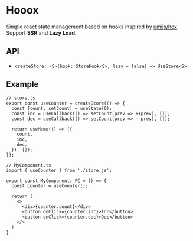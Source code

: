 # Hooox
Simple react state management based on hooks inspired by [umijs/hox](https://github.com/umijs/hox). Support **SSR** and **Lazy Load**.

## API
- `createStore: <S>(hook: StoreHook<S>, lazy = false) => UseStore<S>`

## Example
```tsx
// store.ts
export const useCounter = createStore(() => {
  const [count, setCount] = useState(0);
  const inc = useCallback(() => setCount(prev => ++prev), []);
  const dec = useCallback(() => setCount(prev => --prev), []);

  return useMemo(() => ({
    count,
    inc,
    dec,
  }), []);
});

// MyComponent.ts
import { useCounter } from './store.js';

export const MyComponent: FC = () => {
  const counter = useCounter();

  return (
    <>
      <div>{counter.count}</div>
      <button onClick={counter.inc}>Inc</button>
      <button onClick={counter.dec}>Dec</button>
    </>
  )
}
```

